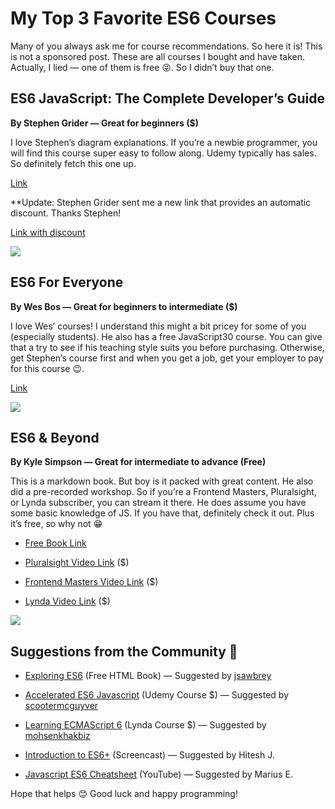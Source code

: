 
# My Top 3 Favorite ES6 Courses

Many of you always ask me for course recommendations. So here it is! This is not a sponsored post. These are all courses I bought and have taken. Actually, I lied — one of them is free 😝. So I didn’t buy that one.

## ES6 JavaScript: The Complete Developer’s Guide

**By Stephen Grider — Great for beginners ($)**

I love Stephen’s diagram explanations. If you’re a newbie programmer, you will find this course super easy to follow along. Udemy typically has sales. So definitely fetch this one up.

[Link](https://www.udemy.com/javascript-es6-tutorial/learn/v4/)

**Update: Stephen Grider sent me a new link that provides an automatic discount. Thanks Stephen!

[Link with discount](https://t.co/VrgdpQEtsc)

![](https://cdn-images-1.medium.com/max/2000/1*Mv4qKpkgxNJPojO_W_WIpA.png)

## ES6 For Everyone

**By Wes Bos — Great for beginners to intermediate ($)**

I love Wes’ courses! I understand this might a bit pricey for some of you (especially students). He also has a free JavaScript30 course. You can give that a try to see if his teaching style suits you before purchasing. Otherwise, get Stephen’s course first and when you get a job, get your employer to pay for this course 😉.

[Link](https://es6.io/)

![](https://cdn-images-1.medium.com/max/2000/1*NG-OVvsZQUc5er3xzU4fzQ.png)

## ES6 & Beyond

**By Kyle Simpson — Great for intermediate to advance (Free)**

This is a markdown book. But boy is it packed with great content. He also did a pre-recorded workshop. So if you’re a Frontend Masters, Pluralsight, or Lynda subscriber, you can stream it there. He does assume you have some basic knowledge of JS. If you have that, definitely check it out. Plus it’s free, so why not 😁

* [Free Book Link](https://github.com/getify/You-Dont-Know-JS/tree/master/es6%20%26%20beyond)

* [Pluralsight Video Link](https://www.pluralsight.com/courses/es6-the-right-parts) ($)

* [Frontend Masters Video Link](https://frontendmasters.com/courses/es6-right-parts/) ($)

* [Lynda Video Link](https://www.lynda.com/JavaScript-tutorials/ES6-Right-Parts/604265-2.html) ($)

![](https://cdn-images-1.medium.com/max/2000/1*RMyUDBWzNjSDxUuRQG2DDw.png)

## Suggestions from the Community 👏

* [Exploring ES6](http://exploringjs.com/es6/index.html) (Free HTML Book) — Suggested by [jsawbrey](https://twitter.com/jsawbrey/status/1024876795923857408)

* [Accelerated ES6 Javascript](https://www.udemy.com/es6-bootcamp-next-generation-javascript/) (Udemy Course $) — Suggested by [scootermcguyver](https://www.instagram.com/scootermcguyver/)

* [Learning ECMAScript 6](https://www.lynda.com/JavaScript-tutorials/Learning-ECMAScript-6/424003-2.html) (Lynda Course $) — Suggested by [mohsenkhakbiz](https://www.instagram.com/mohsenkhakbiz/)

* [Introduction to ES6+](https://scrimba.com/g/gintrotoes6) (Screencast) — Suggested by Hitesh J.

* [Javascript ES6 Cheatsheet](https://youtu.be/AfWYO8t7ed4) (YouTube) — Suggested by Marius E.

Hope that helps 😊 Good luck and happy programming!
